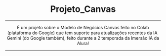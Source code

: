 <div align = "center">
 
 # Projeto_Canvas 

----



<p> É um projeto sobre o Modelo de Negócios Canvas feito no Colab (plataforma do Google) que tem suporte para atualizações recentes da IA ​​Gemini (do Google também), feito durante a 2 temporada da Imersão IA da Alura! </p> 

----
</div>

